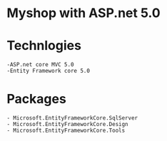 # Myshop with ASP.net 5.0 
# Technlogies
	-ASP.net core MVC 5.0
	-Entity Framework core 5.0
# Packages 
	- Microsoft.EntityFrameworkCore.SqlServer
	- Microsoft.EntityFrameworkCore.Design
	- Microsoft.EntityFrameworkCore.Tools